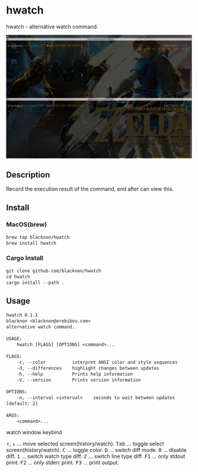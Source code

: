 hwatch
====

hwatch - alternative watch command.

<p align="center">
<img src="./tty.gif" />
</p>

## Description

Record the execution result of the command, and after can view this.

## Install

### MacOS(brew)

    brew tap blacknon/hwatch
    brew install hwatch

### Cargo Install

    git clone github.com/blacknon/hwatch
    cd hwatch
    cargo install --path .

## Usage

    hwatch 0.1.1
    blacknon <blacknon@orebibou.com>
    alternative watch command.

    USAGE:
        hwatch [FLAGS] [OPTIONS] <command>...

    FLAGS:
        -c, --color          interpret ANSI color and style sequences
        -d, --differences    highlight changes between updates
        -h, --help           Prints help information
        -V, --version        Prints version information

    OPTIONS:
        -n, --interval <interval>    seconds to wait between updates [default: 2]

    ARGS:
        <command>...

watch window keybind

<kbd>↑</kbd>, <kbd>↓</kbd>  ... move selected screen(history/watch).
<kbd>Tab</kbd> ... toggle select screen(history/watch).
<kbd>C</kbd>   ... toggle color.
<kbd>D</kbd>   ... switch diff mode.
<kbd>0</kbd>   ... disable diff.
<kbd>1</kbd>   ... switch watch type diff.
<kbd>2</kbd>   ... switch line type diff.
<kbd>F1</kbd>  ... only stdout print.
<kbd>F2</kbd>  ... only stderr print.
<kbd>F3</kbd>  ... print output.

